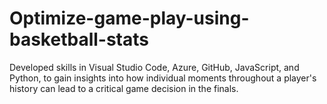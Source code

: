 # Optimize-game-play-using-basketball-stats
Developed skills in Visual Studio Code, Azure, GitHub, JavaScript, and Python, to gain insights into how individual moments throughout a player's history can lead to a critical game decision in the finals.
